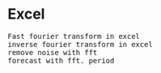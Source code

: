 # Excel
<pre>Fast fourier transform in excel
inverse fourier transform in excel
remove noise with fft
forecast with fft. period  
</pre>
